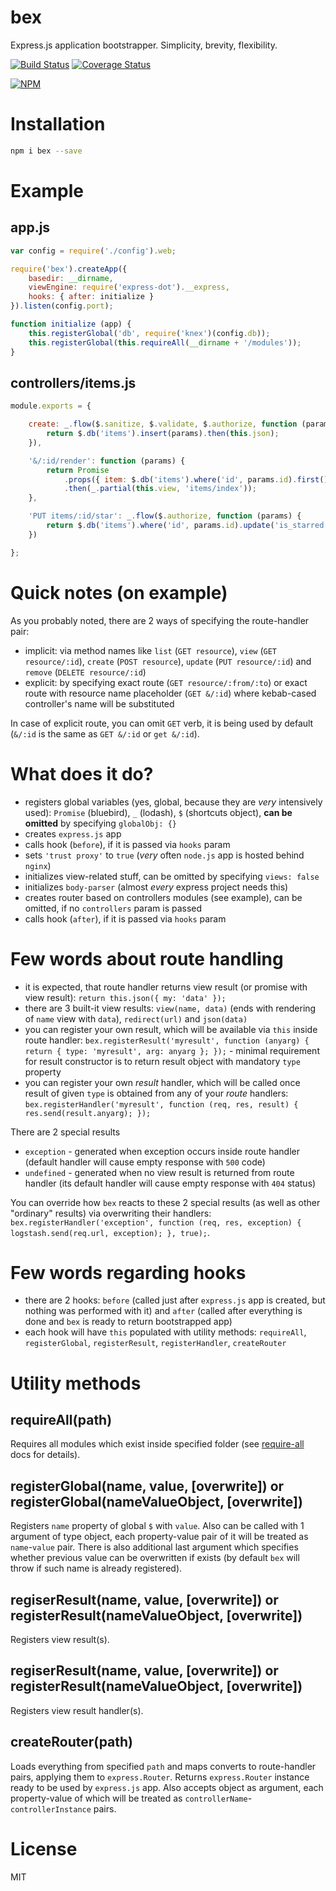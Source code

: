 # bex

Express.js application bootstrapper. Simplicity, brevity, flexibility.

[![Build Status](https://secure.travis-ci.org/titarenko/bex.png?branch=master)](https://travis-ci.org/titarenko/bex) [![Coverage Status](https://coveralls.io/repos/titarenko/bex/badge.png)](https://coveralls.io/r/titarenko/bex)

[![NPM](https://nodei.co/npm/bex.png?downloads=true&stars=true)](https://nodei.co/npm/bex/)

# Installation

```bash
npm i bex --save
```

# Example

## app.js

```js
var config = require('./config').web;

require('bex').createApp({
	basedir: __dirname,
	viewEngine: require('express-dot').__express,
	hooks: { after: initialize }
}).listen(config.port);

function initialize (app) {
	this.registerGlobal('db', require('knex')(config.db));
	this.registerGlobal(this.requireAll(__dirname + '/modules'));
}
```

## controllers/items.js

```js
module.exports = {

	create: _.flow($.sanitize, $.validate, $.authorize, function (params) {
		return $.db('items').insert(params).then(this.json);
	}),

	'&/:id/render': function (params) {
		return Promise
			.props({ item: $.db('items').where('id', params.id).first() })
			.then(_.partial(this.view, 'items/index'));
	},

	'PUT items/:id/star': _.flow($.authorize, function (params) {
		return $.db('items').where('id', params.id).update('is_starred', 1).then(this.json);
	})

};
```

# Quick notes (on example)

As you probably noted, there are 2 ways of specifying the route-handler pair:

- implicit: via method names like `list` (`GET resource`), `view` (`GET resource/:id`), `create` (`POST resource`), `update` (`PUT resource/:id`) and `remove` (`DELETE resource/:id`)
- explicit: by specifying exact route (`GET resource/:from/:to`) or exact route with resource name placeholder (`GET &/:id`) where kebab-cased controller's name will be substituted

In case of explicit route, you can omit `GET` verb, it is being used by default (`&/:id` is the same as `GET &/:id` or `get &/:id`).

# What does it do?

- registers global variables (yes, global, because they are *very* intensively used): `Promise` (bluebird), `_` (lodash), `$` (shortcuts object), **can be omitted** by specifying `globalObj: {}`
- creates `express.js` app
- calls hook (`before`), if it is passed via `hooks` param
- sets `'trust proxy'` to `true` (*very* often `node.js` app is hosted behind `nginx`)
- initializes view-related stuff, can be omitted by specifying `views: false`
- initializes `body-parser` (almost *every* express project needs this)
- creates router based on controllers modules (see example), can be omitted, if no `controllers` param is passed
- calls hook (`after`), if it is passed via `hooks` param

# Few words about route handling

- it is expected, that route handler returns view result (or promise with view result): `return this.json({ my: 'data' });`
- there are 3 built-it view results: `view(name, data)` (ends with rendering of `name` view with `data`), `redirect(url)` and `json(data)`
- you can register your own result, which will be available via `this` inside route handler: `bex.registerResult('myresult', function (anyarg) { return { type: 'myresult', arg: anyarg }; });` - minimal requirement for result constructor is to return result object with mandatory `type` property
- you can register your own *result* handler, which will be called once result of given `type` is obtained from any of your *route* handlers: `bex.registerHandler('myresult', function (req, res, result) { res.send(result.anyarg); });`

There are 2 special results

- `exception` - generated when exception occurs inside route handler (default handler will cause empty response with `500` code)
- `undefined` - generated when no view result is returned from route handler (its default handler will cause empty response with `404` status)

You can override how `bex` reacts to these 2 special results (as well as other "ordinary" results) via overwriting their handlers: `bex.registerHandler('exception', function (req, res, exception) { logstash.send(req.url, exception); }, true);`.

# Few words regarding hooks

- there are 2 hooks: `before` (called just after `express.js` app is created, but nothing was performed with it) and `after` (called after everything is done and `bex` is ready to return bootstrapped app)
- each hook will have `this` populated with utility methods: `requireAll`, `registerGlobal`, `registerResult`, `registerHandler`, `createRouter`

# Utility methods

## requireAll(path)

Requires all modules which exist inside specified folder (see [require-all](https://www.npmjs.com/package/require-all) docs for details).

## registerGlobal(name, value, [overwrite]) or registerGlobal(nameValueObject, [overwrite])

Registers `name` property of global `$` with `value`. Also can be called with 1 argument of type object, each property-value pair of it will be treated as `name`-`value` pair. There is also additional last argument which specifies whether previous value can be overwritten if exists (by default `bex` will throw if such name is already registered).

## regiserResult(name, value, [overwrite]) or registerResult(nameValueObject, [overwrite])

Registers view result(s).

## regiserResult(name, value, [overwrite]) or registerResult(nameValueObject, [overwrite])

Registers view result handler(s).

## createRouter(path)

Loads everything from specified `path` and maps converts to route-handler pairs, applying them to `express.Router`. Returns `express.Router` instance ready to be used by `express.js` app. Also accepts object as argument, each property-value of which will be treated as `controllerName`-`controllerInstance` pairs.

# License

MIT
